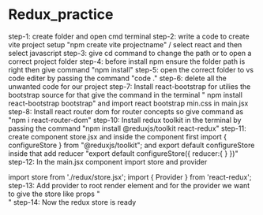 # Redux_practice
step-1: create folder and open cmd terminal
step-2: write a code to create vite project setup "npm create vite projectname" / select react and then select javascript
step-3: give cd command to change the path or to open a correct project folder
step-4: before install npm ensure the folder path is right then give command "npm install"
step-5: open the correct folder to vs code editer by passing the command "code ."
step-6: delete all the unwanted code for our project
step-7: Install react-bootstrap for utilies the bootstrap source for that give the command in the terminal " npm install react-bootstrap bootstrap" and import react bootstrap min.css in  main.jsx 
step-8: Install react router dom for router concepts so give command as "npm i react-router-dom"
step-10: Install redux toolkit in the terminal by passing the command "npm install @reduxjs/toolkit react-redux"
step-11: create component store.jsx and inside the component first import { configureStore } from "@reduxjs/toolkit"; and export default configureStore inside that add reducer "export default configureStore({
    reducer:{
    }
})"
step-12: In the main.jsx component import store and provider 

import store from './redux/store.jsx';
import { Provider } from 'react-redux';
step-13: Add provider to root render element and for the provider we want to give the store like props
"<Provider store={store}>      
    <App />
</Provider>"
step-14: Now the redux store is ready 